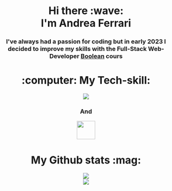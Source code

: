 <div align="center">
  
  <h1>
    Hi there :wave:
    <br>
    I'm Andrea Ferrari
  </h1>
  
  <h3>
    I've always had a passion for coding but in early 2023 I decided to improve my skills with the Full-Stack Web-Developer
    <a href="https://boolean.careers/">Boolean</a>
    cours
  </h3>
  
  <h1 align="center">:computer: My Tech-skill:</h1>
  <p style="margin: 0 !important;">
    <img src="https://skillicons.dev/icons?i=vscode,html,css,bootstrap,js,vue,nodejs,vite,scss,git,github,postman,stackoverflow,laravel,php&perline=5">
  </p>
  <h3>And</h3>
  <img src="https://img.icons8.com/?size=512&id=104704&format=png" width=50px>
  
  <h1 align="center">My Github stats :mag:</h1>
  <p >
    <img src="https://github-readme-stats.vercel.app/api?username=cyberfolk&hide=stars&count_private=true&show_icons=true&theme=transparent&text_color=e1e1e1">
    <br>
    <img src="https://github-readme-stats.vercel.app/api/top-langs/?username=cyberfolk&theme=transparent&text_color=e1e1e1">
  </p>

</div>

<!--
**cyberfolk/cyberfolk** is a ✨ _special_ ✨ repository because its `README.md` (this file) appears on your GitHub profile.

Here are some ideas to get you started:

- 🔭 I’m currently working on ...
- 🌱 I’m currently learning ...
- 👯 I’m looking to collaborate on ...
- 🤔 I’m looking for help with ...
- 💬 Ask me about ...
- 📫 How to reach me: ...
- 😄 Pronouns: ...
- ⚡ Fun fact: ...
-->
